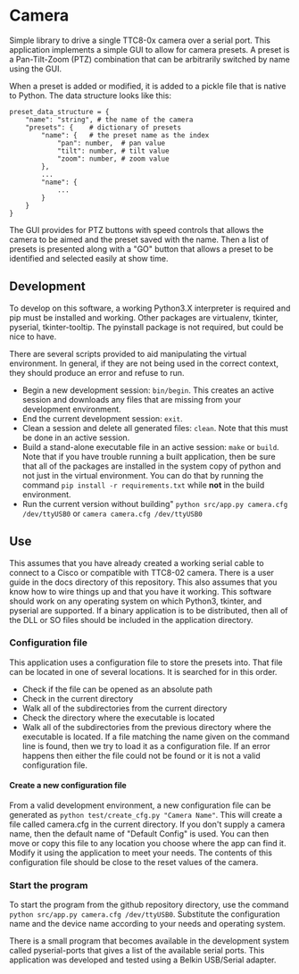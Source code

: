 # Camera

Simple library to drive a single TTC8-0x camera over a serial port. This
application implements a simple GUI to allow for camera presets. A preset is a
Pan-Tilt-Zoom (PTZ) combination that can be arbitrarily switched by name using
the GUI.

When a preset is added or modified, it is added to a pickle file that is native
to Python. The data structure looks like this:

```{python}
preset_data_structure = {
    "name": "string", # the name of the camera
    "presets": {    # dictionary of presets
        "name": {   # the preset name as the index
            "pan": number,  # pan value
            "tilt": number, # tilt value
            "zoom": number, # zoom value
        },
        ...
        "name": {
            ...
        }
    }
}
```

The GUI provides for PTZ buttons with speed controls that allows the camera to
be aimed and the preset saved with the name. Then a list of presets is presented
along with a "GO" button that allows a preset to be identified and selected
easily at show time.

## Development
To develop on this software, a working Python3.X interpreter is required and
pip must be installed and working. Other packages are virtualenv, tkinter,
pyserial, tkinter-tooltip. The pyinstall package is not required, but could
be nice to have.

There are several scripts provided to aid manipulating the virtual environment.
In general, if they are not being used in the correct context, they should
produce an error and refuse to run.

* Begin a new development session: ```bin/begin```. This creates an active
session and downloads any files that are missing from your development
environment.
* End the current development session: ```exit```.
* Clean a session and delete all generated files: ```clean```. Note that
this must be done in an active session.
* Build a stand-alone executable file in an active session: ```make``` or
```build```. Note that if you have trouble running a built application, then
be sure that all of the packages are installed in the system copy of python
and not just in the virtual environment. You can do that by running the command
```pip install -r requirements.txt``` while **not** in the build environment.
* Run the current version without building" ```python src/app.py camera.cfg /dev/ttyUSB0```
or ```camera camera.cfg /dev/ttyUSB0```

## Use
This assumes that you have already created a working serial cable to connect to
a Cisco or compatible with TTC8-02 camera. There is a user guide in the docs
directory of this repository. This also assumes that you know how to wire things
up and that you have it working. This software should work on any operating
system on which Python3, tkinter, and pyserial are supported. If a binary
application is to be distributed, then all of the DLL or SO files should be
included in the application directory.

### Configuration file
This application uses a configuration file to store the presets into. That file
can be located in one of several locations. It is searched for in this order.
* Check if the file can be opened as an absolute path
* Check in the current directory
* Walk all of the subdirectories from the current directory
* Check the directory where the executable is located
* Walk all of the subdirectories from the previous directory where the executable
is located.
If a file matching the name given on the command line is found, then we try to
load it as a configuration file. If an error happens then either the file could
not be found or it is not a valid configuration file.

#### Create a new configuration file
From a valid development environment, a new configuration file can be generated
as ```python test/create_cfg.py "Camera Name"```. This will create a file called
camera.cfg in the current directory. If you don't supply a camera name, then the
default name of "Default Config" is used. You can then move or copy this file to
any location you choose where the app can find it. Modify it using the application
to meet your needs. The contents of this configuration file should be close to
the reset values of the camera.

### Start the program
To start the program from the github repository directory, use the command
```python src/app.py camera.cfg /dev/ttyUSB0```. Substitute the configuration
name and the device name according to your needs and operating system.

There is a small program that becomes available in the development system called
pyserial-ports that gives a list of the available serial ports. This application
was developed and tested using a Belkin USB/Serial adapter.

